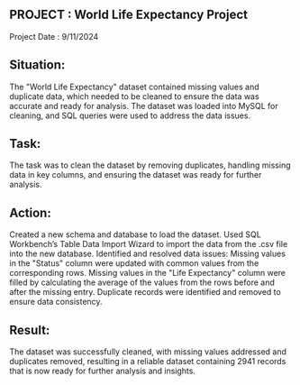 PROJECT : World Life Expectancy Project
---------------------------------------
Project Date : 9/11/2024

Situation:
----------
The "World Life Expectancy" dataset contained missing values and duplicate data, which needed to be cleaned to ensure the data was accurate and ready for analysis. The dataset was loaded into MySQL for cleaning, and SQL queries were used to address the data issues.

Task:
------
The task was to clean the dataset by removing duplicates, handling missing data in key columns, and ensuring the dataset was ready for further analysis.

Action:
-------
Created a new schema and database to load the dataset.
Used SQL Workbench’s Table Data Import Wizard to import the data from the .csv file into the new database.
Identified and resolved data issues:
Missing values in the "Status" column were updated with common values from the corresponding rows.
Missing values in the "Life Expectancy" column were filled by calculating the average of the values from the rows before and after the missing entry.
Duplicate records were identified and removed to ensure data consistency.

Result:
--------
The dataset was successfully cleaned, with missing values addressed and duplicates removed, resulting in a reliable dataset containing 2941 records that is now ready for further analysis and insights.
